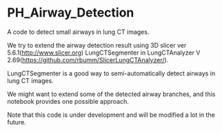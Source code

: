 # PH_Airway_Detection
A code to detect small airways in lung CT images.

We try to extend the airway detection result using 3D slicer ver 5.6.1(http://www.slicer.org)
LungCTSegmenter in LungCTAnalyzer V 2.69(https://github.com/rbumm/SlicerLungCTAnalyzer/).

LungCTSegmenter is a good way to semi-automatically detect airways in lung CT images.

We might want to extend some of the detected airway branches, and this notebook provides one possible approach.

Note that this code is under development and will be modified a lot in the future.
